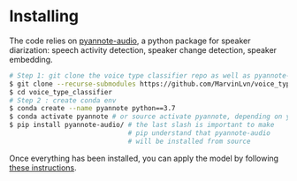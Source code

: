 # Installing

The code relies on [pyannote-audio](https://github.com/pyannote/pyannote-audio), a python package 
for speaker diarization: speech activity detection, speaker change detection, speaker embedding.

```bash
# Step 1: git clone the voice type classifier repo as well as pyannote-audio dependency
$ git clone --recurse-submodules https://github.com/MarvinLvn/voice_type_classifier.git
$ cd voice_type_classifier
# Step 2 : create conda env
$ conda create --name pyannote python==3.7
$ conda activate pyannote # or source activate pyannote, depending on your config
$ pip install pyannote-audio/ # the last slash is important to make 
                              # pip understand that pyannote-audio 
                              # will be installed from source
```

Once everything has been installed, you can apply the model by following [these instructions](../docs/applying.md).